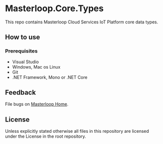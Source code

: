 ﻿# Masterloop.Core.Types

This repo contains Masterloop Cloud Services IoT Platform core data types.

## How to use

### Prerequisites
- Visual Studio
- Windows, Mac os Linux
- Git
- .NET Framework, Mono or .NET Core

## Feedback

File bugs on [Masterloop Home](https://github.com/orgs/Masterloop/projects/1).

## License

Unless explicitly stated otherwise all files in this repository are licensed under the License in the root repository.